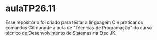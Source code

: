 # aulaTP26.11
Esse repositório foi criado para testar a linguagem C e praticar os comandos Git durante a aula de "Técnicas de Programação" do curso técnico de Desenvolvimento de Sistemas na Etec JK.
